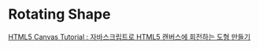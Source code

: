 # Rotating Shape

[HTML5 Canvas Tutorial : 자바스크립트로 HTML5 캔버스에 회전하는 도형 만들기](https://www.youtube.com/watch?v=urDcoyIc6VQ)
